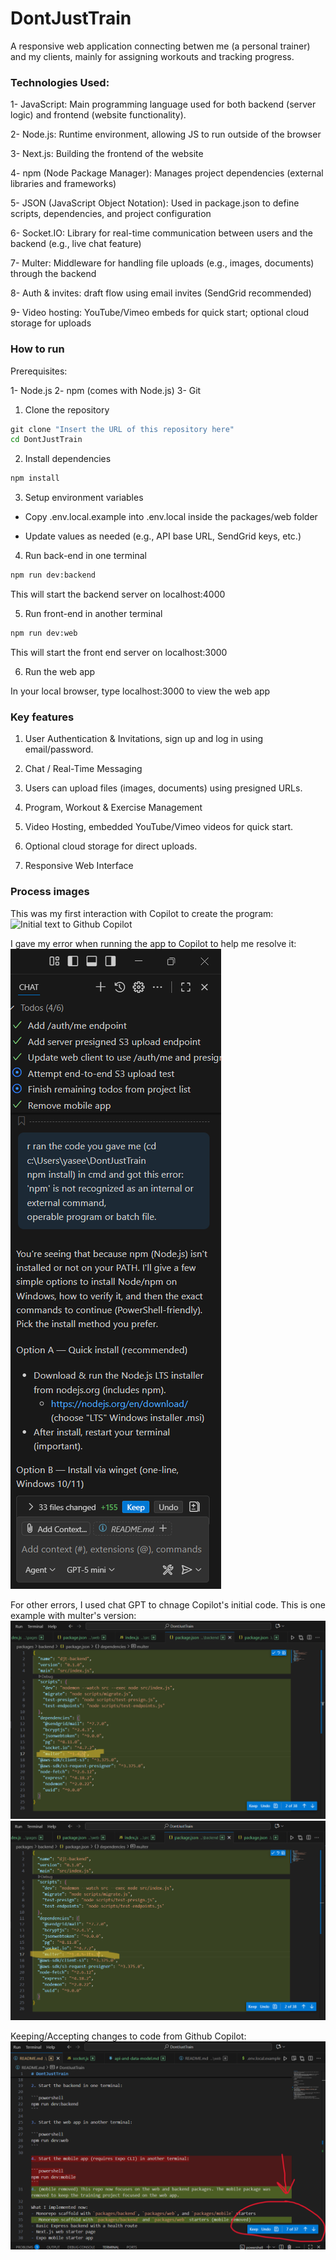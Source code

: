# DontJustTrain

A responsive web application connecting betwen me (a personal trainer) and my clients, mainly for assigning workouts and tracking progress. 

### Technologies Used:

1- JavaScript:  Main programming language used for both backend (server logic) and frontend (website functionality).

2- Node.js: Runtime environment, allowing JS to run outside of the browser

3- Next.js: Building the frontend of the website

4- npm (Node Package Manager): Manages project dependencies (external libraries and frameworks)

5- JSON (JavaScript Object Notation): Used in package.json to define scripts, dependencies, and project configuration

6- Socket.IO: Library for real-time communication between users and the backend (e.g., live chat feature)

7- Multer: Middleware for handling file uploads (e.g., images, documents) through the backend

8- Auth & invites: draft flow using email invites (SendGrid recommended)

9- Video hosting: YouTube/Vimeo embeds for quick start; optional cloud storage for uploads

### How to run

Prerequisites:

1- Node.js 
2- npm (comes with Node.js)
3- Git

1. Clone the repository

```cmd
git clone "Insert the URL of this repository here"
cd DontJustTrain
```

2. Install dependencies

```cmd
npm install
```

3. Setup environment variables

- Copy .env.local.example into .env.local inside the packages/web folder

- Update values as needed (e.g., API base URL, SendGrid keys, etc.)

4. Run back-end
in one terminal 

```cmd
npm run dev:backend
```
This will start the backend server on localhost:4000

5. Run front-end
in another terminal

```cmd
npm run dev:web
```

This will start the front end server on localhost:3000

6. Run the web app

In your local browser, type localhost:3000 to view the web app

### Key features

1. User Authentication & Invitations, sign up and log in using email/password.

2. Chat / Real-Time Messaging

3. Users can upload files (images, documents) using presigned URLs.

4. Program, Workout & Exercise Management

5. Video Hosting, embedded YouTube/Vimeo videos for quick start.

6. Optional cloud storage for direct uploads.

7. Responsive Web Interface

### Process images

This was my first interaction with Copilot to create the program:
![Initial text to Github Copilot](first_interaction.png)

I gave my error when running the app to Copilot to help me resolve it:
![Error handloing with Github Copilot](images/error_handling.png)

For other errors, I used chat GPT to chnage Copilot's initial code. This is one example with multer's version:
![Initial multer version](images/GPT1.png)
![Changes multer version](images/GPT2.png)

Keeping/Accepting changes to code from Github Copilot:
![Keeping Github Copilot changes](images/keeping_changes.png)

